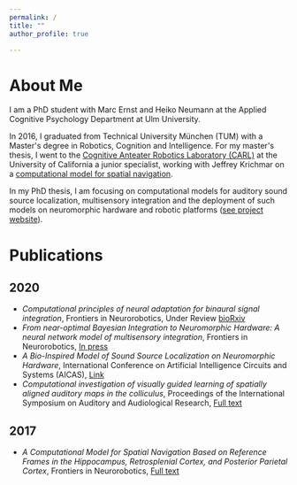 ```yaml
---
permalink: /
title: ""
author_profile: true

---
```


# About Me

I am a PhD student with Marc Ernst and Heiko Neumann at the Applied Cognitive Psychology Department at Ulm University.

In 2016, I graduated from Technical University München (TUM) with a Master's degree in Robotics, Cognition and Intelligence. For my master's thesis, I went to the [Cognitive Anteater Robotics Laboratory (CARL)](http://www.socsci.uci.edu/~jkrichma/CARL/index.html) at the University of California  a junior specialist, working with Jeffrey Krichmar on a [computational model for spatial navigation](https://www.frontiersin.org/articles/10.3389/fnbot.2017.00004/full).


In my PhD thesis, I am focusing on computational models for auditory sound source localization, multisensory integration and the deployment of such models on neuromorphic hardware and robotic platforms ([see project website](https://www.uni-ulm.de/in/neuroinformatik/forschung/schwerpunkte/va-morph/)).

# Publications

## 2020
* _Computational principles of neural adaptation for binaural signal integration_, Frontiers in Neurorobotics, Under Review [bioRxiv](https://www.biorxiv.org/content/10.1101/863258v2)
* _From near-optimal Bayesian Integration to Neuromorphic Hardware: A neural network model of multisensory integration_, Frontiers in Neurorobotics, [In press]()
* _A Bio-Inspired Model of Sound Source Localization on Neuromorphic Hardware_, International Conference on Artificial Intelligence Circuits and Systems (AICAS), [Link](https://ieeexplore.ieee.org/abstract/document/9073935)
* _Computational investigation of visually guided learning of spatially aligned auditory maps in the colliculus_,  Proceedings of the International Symposium on Auditory and Audiological Research, [Full text](https://proceedings.isaar.eu/index.php/isaarproc/article/view/2019-18)

## 2017
* _A Computational Model for Spatial Navigation Based on Reference Frames in the Hippocampus, Retrosplenial Cortex, and Posterior Parietal Cortex_, Frontiers in Neurorobotics, [Full text](https://www.frontiersin.org/articles/10.3389/fnbot.2017.00004/full)
